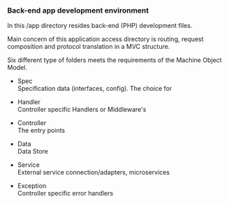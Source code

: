 ### Back-end app development environment

In this /app directory resides back-end (PHP) development files.
  
Main concern of this application access directory is routing, 
request composition and protocol translation in a MVC structure.

Six different type of folders meets the requirements of the Machine Object Model.

+ Spec  
Specification data (interfaces, config). 
The choice for 

+ Handler  
Controller specific Handlers or Middleware's  

+ Controller   
The entry points 

+ Data  
Data Store  

+ Service  
External service connection/adapters, microservices  

+ Exception   
Controller specific error handlers  



   